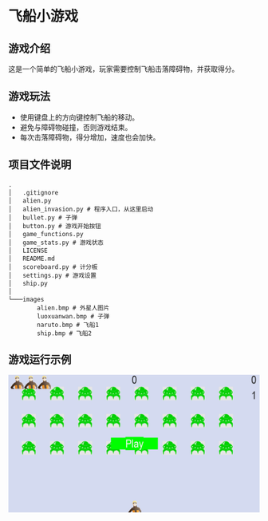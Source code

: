 # 飞船小游戏

## 游戏介绍

这是一个简单的飞船小游戏，玩家需要控制飞船击落障碍物，并获取得分。

## 游戏玩法

- 使用键盘上的方向键控制飞船的移动。
- 避免与障碍物碰撞，否则游戏结束。
- 每次击落障碍物，得分增加，速度也会加快。

## 项目文件说明
```shell
.
│   .gitignore
│   alien.py
│   alien_invasion.py # 程序入口，从这里启动
│   bullet.py # 子弹
│   button.py # 游戏开始按钮
│   game_functions.py
│   game_stats.py # 游戏状态
│   LICENSE
│   README.md
│   scoreboard.py # 计分板
│   settings.py # 游戏设置
│   ship.py
│
└───images
        alien.bmp # 外星人图片
        luoxuanwan.bmp # 子弹
        naruto.bmp # 飞船1
        ship.bmp # 飞船2
```

## 游戏运行示例
![游戏运行图片](gamedemo.gif)